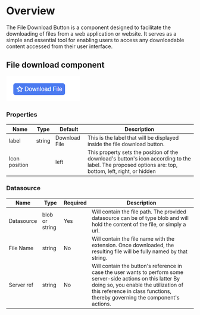 # Overview

The File Download Button is a component designed to facilitate the downloading of files from a web application or website. It serves as a simple and essential tool for enabling users to access any downloadable content accessed from their user interface.

## File download component

![download](https://github.com/b-fadwa/Qodly-file-download/blob/develop/public/download.png)

### Properties

| Name          | Type   | Default       | Description                                                                                                                                           |
| ------------- | ------ | ------------- | ---------------------------------------------------------------------------------------------------------------------------- |
| label         | string | Download File | This is the label that will be displayed inside the file download button.                                                                             |
| Icon position |        | left          | This property sets the position of the download's button's icon according to the label. The proposed options are: top, bottom, left, right, or hidden |     

### Datasource

| Name       | Type   | Required | Description                                                                                                   |
| ---------- | ------ | -------- | ------------------------------------------------------------------------------------------------------------- |
| Datasource | blob or string   | Yes      | Will contain the file path. The provided datasource can be of type blob and will hold the content of the file, or simply a url.                                                                 |
| File Name  | string | No      | Will contain the file name with the extension. Once downloaded, the resulting file will be fully named by that string.                                                |
| Server ref | string | No       | Will contain the button's reference in case the user wants to perform some server-side actions on this latter By doing so, you enable the utilization of this reference in class functions, thereby governing the component's actions. |
